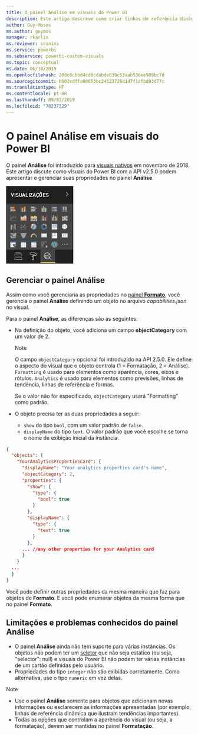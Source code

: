 ```yaml
---
title: O painel Análise em visuais do Power BI
description: Este artigo descreve como criar linhas de referência dinâmica em visuais do Power BI.
author: Guy-Moses
ms.author: guymos
manager: rkarlin
ms.reviewer: sranins
ms.service: powerbi
ms.subservice: powerbi-custom-visuals
ms.topic: conceptual
ms.date: 06/18/2019
ms.openlocfilehash: 208c6cbbd4cd8cdabde039c53aab536ee989bc7d
ms.sourcegitcommit: b602cdffa80653bc24123726d1d7f1afbd93d77c
ms.translationtype: HT
ms.contentlocale: pt-BR
ms.lasthandoff: 09/03/2019
ms.locfileid: "70237329"
---
```

# <a name="the-analytics-pane-in-power-bi-visuals"></a>O painel Análise em visuais do Power BI

O painel **Análise** foi introduzido para [visuais nativos](https://docs.microsoft.com/power-bi/desktop-analytics-pane) em novembro de 2018.
Este artigo discute como visuais do Power BI com a API v2.5.0 podem apresentar e gerenciar suas propriedades no painel **Análise**.

![O painel Análise](./media/visualization-pane-analytics-tab.png)

## <a name="manage-the-analytics-pane"></a>Gerenciar o painel Análise

Assim como você gerenciaria as propriedades no [painel **Formato**](https://docs.microsoft.com/power-bi/developer/custom-visual-develop-tutorial-format-options), você gerencia o painel **Análise** definindo um objeto no arquivo *capabilities.json* no visual. 

Para o painel **Análise**, as diferenças são as seguintes:

* Na definição do objeto, você adiciona um campo **objectCategory** com um valor de 2.

    > [!NOTE]
    > O campo `objectCategory` opcional foi introduzido na API 2.5.0. Ele define o aspecto do visual que o objeto controla (1 = Formatação, 2 = Análise). `Formatting` é usado para elementos como aparência, cores, eixos e rótulos. `Analytics` é usado para elementos como previsões, linhas de tendência, linhas de referência e formas.
    >
    > Se o valor não for especificado, `objectCategory` usará "Formatting" como padrão.

* O objeto precisa ter as duas propriedades a seguir:
    * `show` do tipo `bool`, com um valor padrão de `false`.
    * `displayName` do tipo `text`. O valor padrão que você escolhe se torna o nome de exibição inicial da instância.

```json
{
  "objects": {
    "YourAnalyticsPropertiesCard": {
      "displayName": "Your analytics properties card's name",
      "objectCategory": 2,
      "properties": {
        "show": {
          "type": {
            "bool": true
          }
        },
        "displayName": {
          "type": {
            "text": true
          }
        },
      ... //any other properties for your Analytics card
      }
    }
  ...
  }
}
```

Você pode definir outras propriedades da mesma maneira que faz para objetos de **Formato**. E você pode enumerar objetos da mesma forma que no painel **Formato**.

## <a name="known-limitations-and-issues-of-the-analytics-pane"></a>Limitações e problemas conhecidos do painel Análise

* O painel **Análise** ainda não tem suporte para várias instâncias. Os objetos não podem ter um [seletor](https://microsoft.github.io/PowerBI-visuals/docs/concepts/objects-and-properties/#selector) que não seja estático (ou seja, "selector": null) e visuais do Power BI não podem ter várias instâncias de um cartão definidas pelo usuário.
* Propriedades do tipo `integer` não são exibidas corretamente. Como alternativa, use o tipo `numeric` em vez delas.

> [!NOTE]
> * Use o painel **Análise** somente para objetos que adicionam novas informações ou esclarecem as informações apresentadas (por exemplo, linhas de referência dinâmica que ilustram tendências importantes).
> * Todas as opções que controlam a aparência do visual (ou seja, a formatação), devem ser mantidas no painel **Formatação**.
